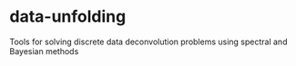 data-unfolding
==============

Tools for solving discrete data deconvolution problems using spectral and Bayesian methods
